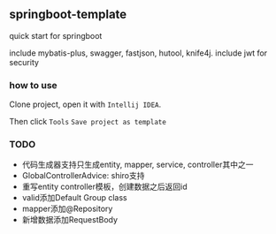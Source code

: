## springboot-template
quick start for springboot

include mybatis-plus, swagger, fastjson, hutool, knife4j.
include jwt for security

### how to use

Clone project, open it with `Intellij IDEA`.

Then click `Tools` `Save project as template`

### TODO

* 代码生成器支持只生成entity, mapper, service, controller其中之一
* GlobalControllerAdvice: shiro支持
* 重写entity controller模板，创建数据之后返回id
* valid添加Default Group class
* mapper添加@Repository
* 新增数据添加RequestBody